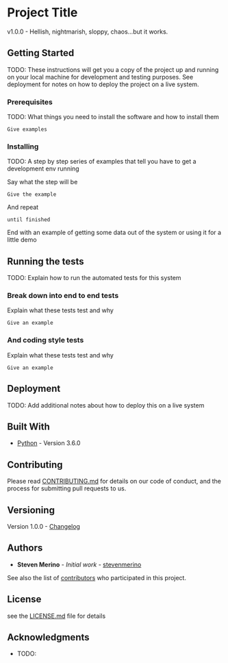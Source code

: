 # Project Title

v1.0.0 - Hellish, nightmarish, sloppy, chaos...but it works.

## Getting Started

TODO: These instructions will get you a copy of the project up and running on your local machine for development and testing purposes. See deployment for notes on how to deploy the project on a live system.

### Prerequisites

TODO: What things you need to install the software and how to install them

```
Give examples
```

### Installing

TODO: A step by step series of examples that tell you have to get a development env running

Say what the step will be

```
Give the example
```

And repeat

```
until finished
```

End with an example of getting some data out of the system or using it for a little demo

## Running the tests

TODO: Explain how to run the automated tests for this system

### Break down into end to end tests

Explain what these tests test and why

```
Give an example
```

### And coding style tests

Explain what these tests test and why

```
Give an example
```

## Deployment

TODO: Add additional notes about how to deploy this on a live system

## Built With

* [Python](https://www.python.org/downloads/release/python-360/) - Version 3.6.0

## Contributing

Please read [CONTRIBUTING.md](CONTRIBUTING.md) for details on our code of conduct, and the process for submitting pull requests to us.

## Versioning

Version 1.0.0 - [Changelog](CHANGES.md)

## Authors

* **Steven Merino** - *Initial work* - [stevenmerino](https://github.com/stevenmerino)

See also the list of [contributors](AUTHORS.md) who participated in this project.

## License

see the [LICENSE.md](LICENSE.md) file for details

## Acknowledgments

* TODO:

